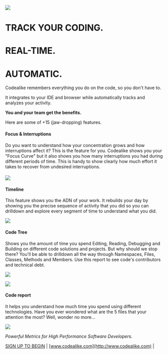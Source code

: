 [![](https://blog.codealike.com/wp-content/uploads/2015/05/pie.png)](http://www.codealike.com)

# TRACK YOUR CODING.
# REAL-TIME.
# AUTOMATIC.

Codealike remembers everything you do on the code, so you don't have to.

It integrates to your IDE and browser while automatically tracks and analyzes your activity.

**You and your team get the benefits.**

Here are some of +15 (jaw-dropping) features.

#### Focus & Interruptions

Do you want to understand how your concentration grows and how interruptions affect it? This is the feature for you. Codealike shows you your "Focus Curve" but it also shows you how many interruptions you had during different periods of time. This is handy to show clearly how much effort it takes to recover from undesired interruptions.

#### [![](https://blog.codealike.com/wp-content/uploads/2015/05/focus.gif)](http://www.codealike.com)



#### Timeline

This feature shows you the ADN of your work. It rebuilds your day by showing you the precise sequence of activity that you did so you can drilldown and explore every segment of time to understand what you did.

[![](https://blog.codealike.com/wp-content/uploads/2015/05/timeline.gif)](http://www.codealike.com)


#### Code Tree

Shows you the amount of time you spend Editing, Reading, Debugging and Building on different code solutions and projects. But why should we stop there? You'll be able to drilldown all the way through Namespaces, Files, Classes, Methods and Members. Use this report to see code's contributors and technical debt.


[![](https://blog.codealike.com/wp-content/uploads/2015/05/tree.gif)](http://www.codealike.com)

[![](https://blog.codealike.com/wp-content/uploads/2015/05/tree-files.gif)](http://www.codealike.com)


#### Code report

It helps you understand how much time you spend using different technologies. Have you ever wondered what are the 5 files that your attention the most? Well, wonder no more...

[![](https://blog.codealike.com/wp-content/uploads/2015/05/tech.gif)](http://www.codealike.com) 

_Powerful Metrics for High Performance Software Developers._

[SIGN UP TO BEGIN](https://codealike.com/Account/Register) | [www.codealike.com](http://www.codealike.com) |